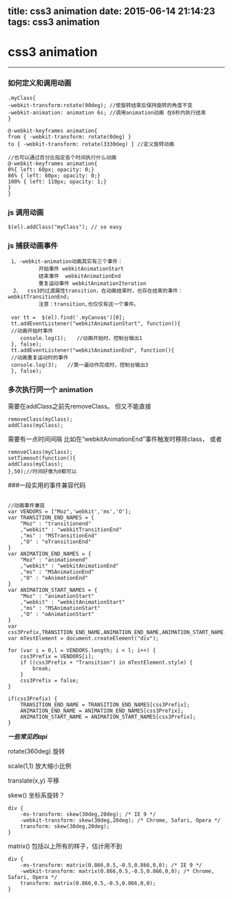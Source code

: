 title: css3 animation
date: 2015-06-14 21:14:23
tags: css3 animation
---
# css3 animation

***

###  如何定义和调用动画
<pre><code>.myClass{
-webkit-transform:rotate(90deg); //使旋转结束后保持旋转的角度不变
-webkit-animation: animation 6s; //调用animation动画 在6秒内执行结束
}</code></pre>

<pre><code>@-webkit-keyframes animation{
from { -webkit-transform: rotate(0deg) }
to { -webkit-transform: rotate(3330deg) } //定义旋转动画

//也可以通过百分比指定各个时间执行什么动画
@-webkit-keyframes animation{
0%{ left: 60px; opacity: 0;}
86% { left: 60px; opacity: 0;}
100% { left: 110px; opacity: 1;}
}
}</code></pre>

### js 调用动画
<pre><code>$(el).addClass("myClass"); // so easy
</pre></code>
### js 捕获动画事件
<pre><code> 1、-webkit-animation动画其实有三个事件：　　　　　　
　　　　　　开始事件 webkitAnimationStart
　　　　　　结束事件  webkitAnimationEnd
　　　　　　重复运动事件 webkitAnimationIteration
　2、  css3的过渡属性transition，在动画结束时，也存在结束的事件：webkitTransitionEnd;
　　　　　　注意：transition,也仅仅有这一个事件。
　　　
 var tt =  $(el).find('.myCanvas')[0];
 tt.addEventListener("webkitAnimationStart", function(){
 //动画开始时事件
    console.log(1);　　//动画开始时，控制台输出1
 }, false);
 tt.addEventListener("webkitAnimationEnd", function(){
 //动画重复运动时的事件
 console.log(3);　　//第一遍动作完成时，控制台输出3
 }, false);
</pre></code>


### 多次执行同一个 animation

需要在addClass之前先removeClass。
但又不能直接
<pre><code>removeClass(myClass);
addClass(myClass);
</pre></code>

需要有一点时间间隔
比如在“webkitAnimationEnd”事件触发时移除class，
或者
<pre><code>removeClass(myClass);
setTimeout(function(){
addClass(myClass);
},50);//时间好像为0都可以
</pre></code>

###一段实用的事件兼容代码

<pre><code>
//动画事件兼容
var VENDORS = ["Moz",'webkit','ms','O'];
var TRANSITION_END_NAMES = {
    "Moz" : "transitionend"
    ,"webkit" : "webkitTransitionEnd"
    ,"ms" : "MSTransitionEnd"
    ,"O" : "oTransitionEnd"
}
var ANIMATION_END_NAMES = {
    "Moz" : "animationend"
    ,"webkit" : "webkitAnimationEnd"
    ,"ms" : "MSAnimationEnd"
    ,"O" : "oAnimationEnd"
}
var ANIMATION_START_NAMES = {
    "Moz" : "animationStart"
    ,"webkit" : "webkitAnimationStart"
    ,"ms" : "MSAnimationStart"
    ,"O" : "oAnimationStart"
}
var css3Prefix,TRANSITION_END_NAME,ANIMATION_END_NAME,ANIMATION_START_NAME;
var mTestElement = document.createElement("div");

for (var i = 0,l = VENDORS.length; i < l; i++) {
    css3Prefix = VENDORS[i];
    if ((css3Prefix + "Transition") in mTestElement.style) {
        break;
    }
    css3Prefix = false;
}

if(css3Prefix) {
    TRANSITION_END_NAME = TRANSITION_END_NAMES[css3Prefix];
    ANIMATION_END_NAME = ANIMATION_END_NAMES[css3Prefix];
    ANIMATION_START_NAME = ANIMATION_START_NAMES[css3Prefix];
}
</pre></code>

***一些常见的api***

rotate(360deg) 旋转

scale(1,1) 放大缩小比例

translate(x,y) 平移

skew() 坐标系旋转？

    div {
        -ms-transform: skew(30deg,20deg); /* IE 9 */
        -webkit-transform: skew(30deg,20deg); /* Chrome, Safari, Opera */
        transform: skew(30deg,20deg);
    }

matrix() 包括以上所有的样子，估计用不到

    div {
        -ms-transform: matrix(0.866,0.5,-0.5,0.866,0,0); /* IE 9 */
        -webkit-transform: matrix(0.866,0.5,-0.5,0.866,0,0); /* Chrome, Safari, Opera */
        transform: matrix(0.866,0.5,-0.5,0.866,0,0);
    }